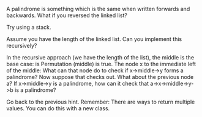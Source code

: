 A palindrome is something which is the same when written forwards and backwards. What if you reversed the linked list?

Try using a stack.

Assume you have the length of the linked list. Can you implement this recursively?

In the recursive approach (we have the length of the list), the middle is the base case: is Permutation (middle) is true. The node x to the immediate left of the middle: What can that node do to check if x->middle->y forms a palindrome? Now suppose that checks out. What about the previous node a? If x->middle->y is a palindrome, how can it check that a->x->middle->y->b is a palindrome?

Go back to the previous hint. Remember: There are ways to return multiple values. You can do this with a new class.
